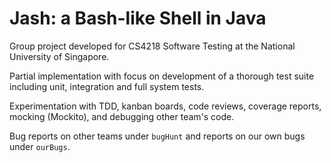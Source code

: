 # Jash: a Bash-like Shell in Java

Group project developed for CS4218 Software Testing at the National University
of Singapore.

Partial implementation with focus on development of a thorough test suite
including unit, integration and full system tests.

Experimentation with TDD, kanban boards, code reviews, coverage reports, mocking
(Mockito), and debugging other team's code.

Bug reports on other teams under `bugHunt` and reports on our own bugs under
`ourBugs`.
